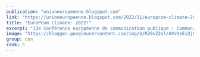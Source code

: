 ```yaml
---
publication: "unioneuropeenne.blogspot.com"
link: "https://unioneuropeenne.blogspot.com/2022/11/europcom-climate-2022.html"
title: "EuroPCom Climate: 2022!"
excerpt: "13e Conférence européenne de communication publique : Communiquer sur l'action pour le climat! #EuroPCom  #Bruxelles   The largest annual me..."
image: "https://blogger.googleusercontent.com/img/b/R29vZ2xl/AVvXsEiQjGq4SbcPWB2g64BtgKiXj_h_5T8oybpAyOx4zAVDtM2_C3uOAb6bHgCHNNxTFmjup31x0CrVG2NP8TIB8FTbS0Vz5yigB6o13ECF_c2KcoWN0JGtfjv4BHn0c5M99nXS6J8uHWPsWX9uO4dM79BRqX3h8n9I0Guw6ZU9V_uVC9RmkJRrW0U/w1200-h630-p-k-no-nu/1EuroPCom.png"
group: con
rank: 5
---
```

